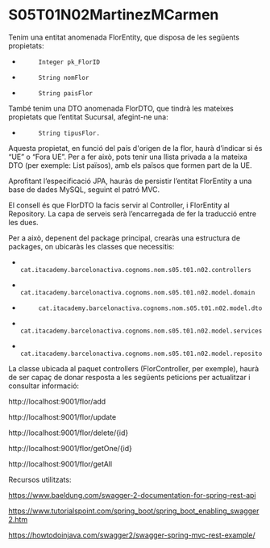 ﻿# S05T01N02MartinezMCarmen
 
 Tenim una entitat anomenada FlorEntity, que disposa de les següents propietats:

-          Integer pk_FlorID

-          String nomFlor

-          String paisFlor

 També tenim una DTO anomenada FlorDTO, que tindrà les mateixes propietats que l’entitat Sucursal, afegint-ne una:

-          String tipusFlor.

Aquesta propietat, en funció del país d'origen de la flor, haurà d’indicar si és “UE” o “Fora UE”. Per a fer això, pots tenir una llista privada a la mateixa DTO (per exemple: List<String> països), amb els països que formen part de la UE.

Aprofitant l’especificació JPA, hauràs de persistir l’entitat FlorEntity a una base de dades MySQL, seguint el patró MVC.

El consell és que FlorDTO la facis servir al Controller, i FlorEntity al Repository. La capa de serveis serà l’encarregada de fer la traducció entre les dues.

Per a això, depenent del package principal, crearàs una estructura de packages, on ubicaràs les classes que necessitis:

-          cat.itacademy.barcelonactiva.cognoms.nom.s05.t01.n02.controllers

-          cat.itacademy.barcelonactiva.cognoms.nom.s05.t01.n02.model.domain

-          cat.itacademy.barcelonactiva.cognoms.nom.s05.t01.n02.model.dto

-          cat.itacademy.barcelonactiva.cognoms.nom.s05.t01.n02.model.services

-          cat.itacademy.barcelonactiva.cognoms.nom.s05.t01.n02.model.repository

La classe ubicada al paquet controllers (FlorController, per exemple), haurà de ser capaç de donar resposta a les següents peticions per actualitzar i consultar informació:

http://localhost:9001/flor/add

http://localhost:9001/flor/update

http://localhost:9001/flor/delete/{id}

http://localhost:9001/flor/getOne/{id}

http://localhost:9001/flor/getAll
 
 Recursos utilitzats:
 
 https://www.baeldung.com/swagger-2-documentation-for-spring-rest-api
 
 https://www.tutorialspoint.com/spring_boot/spring_boot_enabling_swagger2.htm
 
 https://howtodoinjava.com/swagger2/swagger-spring-mvc-rest-example/
